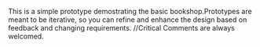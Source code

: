This is a simple prototype demostrating the basic bookshop.Prototypes are meant to be iterative, so you can refine and enhance the design based on feedback and changing requirements. 
//Critical Comments are always welcomed.
